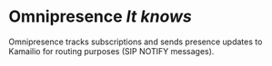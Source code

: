 # Omnipresence *It knows*

Omnipresence tracks subscriptions and sends presence updates to Kamailio for routing purposes (SIP NOTIFY messages).
